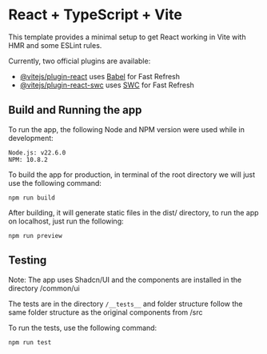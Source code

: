 # React + TypeScript + Vite

This template provides a minimal setup to get React working in Vite with HMR and some ESLint rules.

Currently, two official plugins are available:

-   [@vitejs/plugin-react](https://github.com/vitejs/vite-plugin-react/blob/main/packages/plugin-react/README.md) uses [Babel](https://babeljs.io/) for Fast Refresh
-   [@vitejs/plugin-react-swc](https://github.com/vitejs/vite-plugin-react-swc) uses [SWC](https://swc.rs/) for Fast Refresh

## Build and Running the app

To run the app, the following Node and NPM version were used while in development:

```
Node.js: v22.6.0
NPM: 10.8.2
```

To build the app for production, in terminal of the root directory we will just use the following command:

```
npm run build
```

After building, it will generate static files in the dist/ directory, to run the app on localhost, just run the following:

```
npm run preview
```

## Testing

Note: The app uses Shadcn/UI and the components are installed in the directory /common/ui

The tests are in the directory `/__tests__` and folder structure follow the same folder structure as the original components from /src

To run the tests, use the following command:

```
npm run test
```
